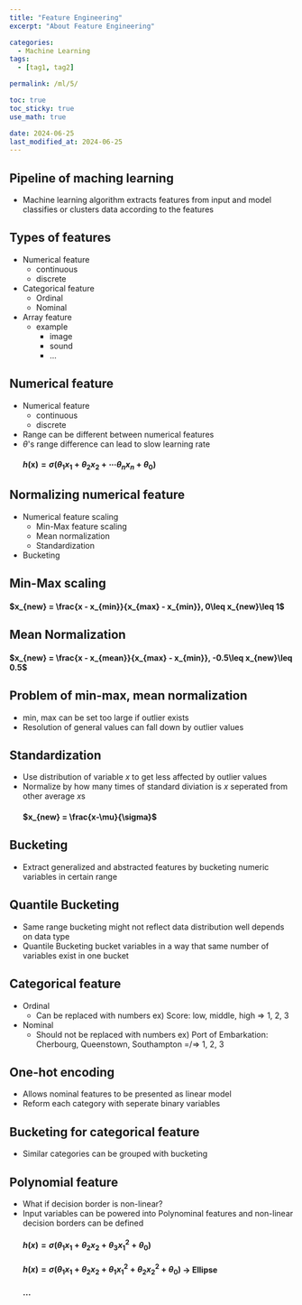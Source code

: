 ```yaml
---
title: "Feature Engineering"
excerpt: "About Feature Engineering"

categories:
  - Machine Learning
tags:
  - [tag1, tag2]

permalink: /ml/5/

toc: true
toc_sticky: true
use_math: true

date: 2024-06-25
last_modified_at: 2024-06-25
---
```


## Pipeline of maching learning
- Machine learning algorithm extracts features from input and model classifies or clusters data according to the features

## Types of features
- Numerical feature
  - continuous
  - discrete
- Categorical feature
  - Ordinal
  - Nominal
- Array feature
  - example
    - image
    - sound
    - ...
  
## Numerical feature
- Numerical feature
  - continuous
  - discrete
- Range can be different between numerical features
- $\theta$'s range difference can lead to slow learning rate
  #### $h(\boldsymbol{x}) = \sigma(\theta_1x_1 + \theta_2x_2 + \cdots\theta_nx_n + \theta_0)$

## Normalizing numerical feature
- Numerical feature scaling
  - Min-Max feature scaling  
  - Mean normalization
  - Standardization
- Bucketing

## Min-Max scaling
   #### $x_{new} = \frac{x - x_{min}}{x_{max} - x_{min}}, 0\leq x_{new}\leq 1$

## Mean Normalization
  #### $x_{new} = \frac{x - x_{mean}}{x_{max} - x_{min}}, -0.5\leq x_{new}\leq 0.5$

## Problem of min-max, mean normalization
  - min, max can be set too large if outlier exists
  - Resolution of general values can fall down by outlier values

## Standardization
- Use distribution of variable $x$ to get less affected by outlier values
- Normalize by how many times of standard diviation is $x$ seperated from other average $x$s
  #### $x_{new} = \frac{x-\mu}{\sigma}$

## Bucketing
- Extract generalized and abstracted features by bucketing numeric variables in certain range

## Quantile Bucketing
- Same range bucketing might not reflect data distribution well depends on data type
- Quantile Bucketing bucket variables in a way that same number of variables exist in one bucket

## Categorical feature
- Ordinal
  - Can be replaced with numbers ex) Score: low, middle, high => 1, 2, 3
- Nominal
  - Should not be replaced with numbers ex) Port of Embarkation: Cherbourg, Queenstown, Southampton =/=> 1, 2, 3 

## One-hot encoding
- Allows nominal features to be presented as linear model
- Reform each category with seperate binary variables

## Bucketing for categorical feature
- Similar categories can be grouped with bucketing

## Polynomial feature
- What if decision border is non-linear?
- Input variables can be powered into Polynominal features and non-linear decision borders can be defined
  #### $h(x) = \sigma(\theta_1x_1 + \theta_2x_2 + \theta_3x_1^2 +\theta_0)$
  #### $h(x) = \sigma(\theta_1x_1 + \theta_2x_2 + \theta_1x_1^2 +\theta_2x_2^2 + \theta_0)$ -> Ellipse
  #### $...$